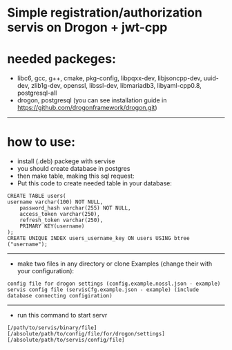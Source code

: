 # Simple registration/authorization servis on Drogon + jwt-cpp

# needed packeges:
- libc6, gcc, g++, cmake, pkg-config, libpqxx-dev, libjsoncpp-dev, uuid-dev, zlib1g-dev, openssl, libssl-dev, libmariadb3, libyaml-cpp0.8, postgresql-all
- drogon, postgresql
(you can see installation guide in
https://github.com/drogonframework/drogon.git) 

_____________________________________________________
# how to use:
- install (.deb) packege with servise
- you should create database in postgres
- then make table, making this sql request:
- Put this code to create needed table in your database:
```
CREATE TABLE users(
username varchar(100) NOT NULL,
    password_hash varchar(255) NOT NULL,
    access_token varchar(250),
    refresh_token varchar(250),
    PRIMARY KEY(username)
);
CREATE UNIQUE INDEX users_username_key ON users USING btree ("username");
```

______________________________________________________
- make two files in any directory or clone Examples (change their with your configuration):
```
config file for drogon settings (config.example.nossl.json - example)
servis config file (servisCfg.example.json - example) (include database connecting configiration)
```
______________________________________________________
- run this command to start servr
```
[/path/to/servis/binary/file] [/absolute/path/to/config/file/for/drogon/settings] [/absolute/path/to/servis/config/file]
```

